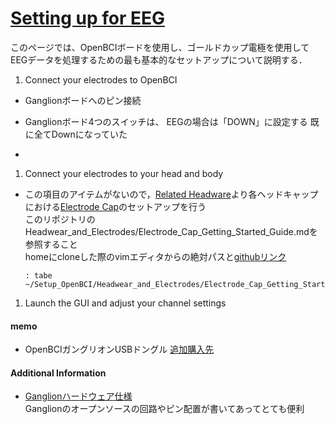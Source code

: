 # [Setting up for EEG](https://docs.openbci.com/GettingStarted/Biosensing-Setups/EEGSetup/)  
  
このページでは、OpenBCIボードを使用し、ゴールドカップ電極を使用してEEGデータを処理するための最も基本的なセットアップについて説明する．  
  
  
1. Connect your electrodes to OpenBCI  
  
* Ganglionボードへのピン接続  
	  
* Ganglionボード4つのスイッチは、 EEGの場合は「DOWN」に設定する
	既に全てDownになっていた
* 
	
  
  
1. Connect your electrodes to your head and body   
  
* この項目のアイテムがないので，[Related Headware](https://docs.openbci.com/GettingStarted/Biosensing-Setups/EEGSetup/#related-headware)より各ヘッドキャップにおける[Electrode Cap](https://docs.openbci.com/AddOns/Headwear/ElectrodeCap/)のセットアップを行う  
	このリポジトリのHeadwear_and_Electrodes/Electrode_Cap_Getting_Started_Guide.mdを参照すること  
	homeにcloneした際のvimエディタからの絶対パスと[githubリンク](https://github.com/keito1029/Setup_OpenBCI/blob/master/Headwear_and_Electrodes/Electrode_Cap_Getting_Started_Guide.md)  
	```  
	: tabe ~/Setup_OpenBCI/Headwear_and_Electrodes/Electrode_Cap_Getting_Started_Guide.md  
	```  
1. Launch the GUI and adjust your channel settings  
  
  
  
  
#### memo      
    
* OpenBCIガングリオンUSBドングル [追加購入先](https://shop.openbci.com/products/ganglion-dongle)      
     
#### Additional Information    
    
* [Ganglionハードウェア仕様](https://docs.openbci.com/Ganglion/GanglionSpecs/#inverting-input-select-switches)     
	Ganglionのオープンソースの回路やピン配置が書いてあってとても便利
  


